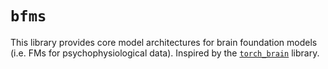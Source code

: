 # `bfms`

This library provides core model architectures for brain
foundation models (i.e. FMs for psychophysiological data).
Inspired by the [`torch_brain`](https://github.com/neuro-galaxy/torch_brain)
library.